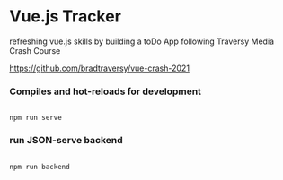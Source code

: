# Vue.js Tracker

refreshing vue.js skills by
building a toDo App following Traversy Media Crash Course

<https://github.com/bradtraversy/vue-crash-2021>

### Compiles and hot-reloads for development

```

npm run serve

```

### run JSON-serve backend

```

npm run backend

```
